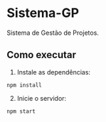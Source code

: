 # Sistema-GP

Sistema de Gestão de Projetos.

## Como executar

1. Instale as dependências:
```
npm install
```

2. Inicie o servidor:
```
npm start
```
